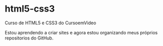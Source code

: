 # html5-css3
 Curso de HTML5 e CSS3 do CursoemVideo

Estou aprendendo a criar sites e agora estou organizando meus próprios repositorios do GitHub.